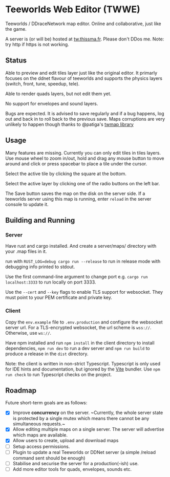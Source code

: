 # Teeworlds Web Editor (TWWE)

Teeworlds / DDraceNetwork map editor. Online and collaborative, just like the game.

A server is (or will be) hosted at [tw.thissma.fr](https://tw.thissma.fr). Please don't DDos me. Note: try http if https is not working.


## Status

Able to preview and edit tiles layer just like the original editor. It primarly focuses on the ddnet flavour of teeworlds and supports the physics layers (switch, front, tune, speedup, tele).

Able to render quads layers, but not edit them yet.

No support for envelopes and sound layers.

Bugs are expected. It is advised to save regularly and if a bug happens, log out and back in to roll back to the previous save.
Maps corruptions are very unlikely to happen though thanks to @patiga's [twmap library](https://gitlab.com/Patiga/twmap)

## Usage

Many features are missing. Currently you can only edit tiles in tiles layers. Use mouse wheel to zoom in/out, hold and drag any mouse button to move around and click or press spacebar to place a tile under the cursor.

Select the active tile by clicking the square at the bottom.

Select the active layer by clicking one of the radio buttons on the left bar.

The Save button saves the map on the disk on the server side. If a teeworlds server using this map is running, enter `reload` in the server console to update it.

## Building and Running

### Server

Have rust and cargo installed. And create a server/maps/ directory with your .map files in it.

run with `RUST_LOG=debug cargo run --release` to run in release mode with debugging info printed to stdout.

Use the first command-line argument to change port e.g. `cargo run localhost:3333` to run locally on port 3333.

Use the `--cert` and `--key` flags to enable TLS support for websocket. They must point to your PEM certificate and private key.

### Client

Copy the `env.example` file to `.env.production` and configure the websocket server url. For a TLS-encrypted websocket, the url scheme is `wss://`. Otherwise, use `ws://`.

Have npm installed and run `npm install` in the client directory to install dependencies, `npm run dev` to run a dev server and `npm run build` to produce a release in the `dist` directory.

Note: the client is written in non-strict Typescript. Typescript is only used for IDE hints and documentation, but ignored by the [Vite](https://vitejs.dev/guide/features.html#typescript) bundler.
Use `npm run check` to run Typescript checks on the project.

## Roadmap

Future short-term goals are as follows:

 - [x] Improve **concurrency** on the server. ~Currently, the whole server state is protected by a single mutex which means there cannot be any simultaneous requests.~
 - [x] Allow editing multiple maps on a single server. The server will advertise which maps are available.
 - [x] Allow users to create, upload and download maps
 - [ ] Setup access permissions.
 - [ ] Plugin to update a real Teeworlds or DDNet server (a simple /reload command sent should be enough)
 - [ ] Stabilise and securise the server for a production(-ish) use.
 - [ ] Add more editor tools for quads, envelopes, sounds etc.
